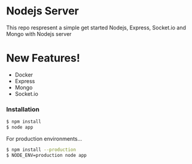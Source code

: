 # Nodejs Server


This repo respresent a simple get started Nodejs, Express, Socket.io and Mongo with Nodejs server

# New Features!

  - Docker
  - Express
  - Mongo
  - Socket.io


### Installation

```sh
$ npm install
$ node app
```

For production environments...

```sh
$ npm install --production
$ NODE_ENV=production node app
```
